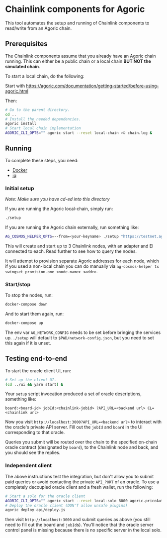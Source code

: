 # Chainlink components for Agoric

This tool automates the setup and running of Chainlink components to read/write from an Agoric chain.

## Prerequisites

The Chainlink components assume that you already have an Agoric chain running.
This can either be a public chain or a local chain **BUT NOT the simulated chain**.

To start a local chain, do the following:

Start with https://agoric.com/documentation/getting-started/before-using-agoric.html

Then:

```sh
# Go to the parent directory.
cd ..
# Install the needed dependencies.
agoric install
# Start local chain implementation
AGORIC_CLI_OPTS="" agoric start --reset local-chain >& chain.log &
```

## Running

To complete these steps, you need:
- [Docker](https://docker.io)
- [jq](https://stedolan.github.io/jq/download/)

### Initial setup

_Note: Make sure you have cd-ed into this directory_

If you are running the Agoric local-chain, simply run:

```bash
./setup
```

If you are running the Agoric chain externally, run something like:

```bash
AG_COSMOS_HELPER_OPTS=--from=<your-keyname> ./setup "https://testnet.agoric.com/network-config"
```

This will create and start up to 3 Chainlink nodes, with an adapter and EI
connected to each.  Read further to see how to query the nodes.

It will attempt to provision separate Agoric addresses for each node, which if
you used a non-local chain you can do manually via `ag-cosmos-helper tx swingset
provision-one <node-name> <addr>`.

### Start/stop

To stop the nodes, run:

```bash
docker-compose down
```

And to start them again, run:

```bash
docker-compose up
```

The env var `AG_NETWORK_CONFIG` needs to be set before bringing the services up.
`./setup` will default to `$PWD/network-config.json`, but you need to set this again if it is unset.

## Testing end-to-end

To start the oracle client UI, run:

```sh
# Set up the client UI.
(cd ../ui && yarn start) &
```

Your `setup` script invocation produced a set of oracle descriptions, something
like:

```
board:<board-id> jobId:<chainlink-jobid> ?API_URL=<backend url> CL=<chainlink url>
```

Now you visit `http://localhost:3000?API_URL=<backend url>` to interact with the
oracle's private API server.  Fill out the `jobId` and `board` in the UI
corresponding to that oracle.

Queries you submit will be routed over the chain to the specified on-chain
oracle contract (designated by `board`), to the Chainlink node and back, and you
should see the replies.

### Independent client

The above instructions test the integration, but don't allow you to submit paid
queries or avoid contacting the private `API_PORT` of an oracle.  To use a
completely decoupled oracle client and a fresh wallet, run the following:

```sh
# Start a solo for the oracle client
AGORIC_CLI_OPTS="" agoric start --reset local-solo 8000 agoric.priceAuthorityAdmin >& 8000.log &
# Deploy the oracle client (DON'T allow unsafe plugins)
agoric deploy api/deploy.js
```

then visit `http://localhost:3000` and submit queries as above (you still need
to fill out the board and `jobId`s).  You'll notice that the oracle server
control panel is missing because there is no specific server in the local solo.
